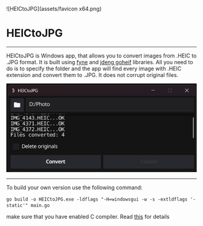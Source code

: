 ![HEICtoJPG](assets/favicon x64.png) 
# HEICtoJPG 
___
HEICtoJPG is Windows app, that allows you to convert images from .HEIC to .JPG format.
It is built using [fyne](https://fyne.io/) and [jdeng goheif](https://github.com/jdeng/goheif)
libraries. All you need to do is to specify the folder and the app will find every
image with .HEIC extension and convert them to .JPG. It does not corrupt original files.

![Screenshot](assets/SH.png)
___
To build your own version use the following command:
```
go build -o HEICtoJPG.exe -ldflags "-H=windowsgui -w -s -extldflags '-static'" main.go
```
make sure that you have enabled C compiler. Read [this](https://docs.fyne.io/started/cross-compiling) for details

